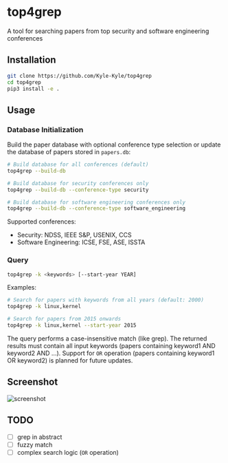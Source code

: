 # top4grep
A tool for searching papers from top security and software engineering conferences

## Installation
```bash
git clone https://github.com/Kyle-Kyle/top4grep
cd top4grep
pip3 install -e .
```

## Usage 
### Database Initialization
Build the paper database with optional conference type selection or update the database of papers stored in `papers.db`:

```bash
# Build database for all conferences (default)
top4grep --build-db

# Build database for security conferences only
top4grep --build-db --conference-type security

# Build database for software engineering conferences only
top4grep --build-db --conference-type software_engineering
```

Supported conferences:
- Security: NDSS, IEEE S&P, USENIX, CCS
- Software Engineering: ICSE, FSE, ASE, ISSTA

### Query
```bash
top4grep -k <keywords> [--start-year YEAR]
```

Examples:
```bash
# Search for papers with keywords from all years (default: 2000)
top4grep -k linux,kernel

# Search for papers from 2015 onwards
top4grep -k linux,kernel --start-year 2015
```

The query performs a case-insensitive match (like grep). The returned results must contain all input keywords (papers containing keyword1 AND keyword2 AND ...). Support for `OR` operation (papers containing keyword1 OR keyword2) is planned for future updates.

## Screenshot
![screenshot](https://raw.githubusercontent.com/Kyle-Kyle/top4grep/master/img/screenshot.png)

## TODO
- [ ] grep in abstract
- [ ] fuzzy match
- [ ] complex search logic (`OR` operation)
